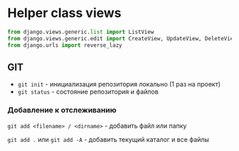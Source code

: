 # Helper class views

```python
from django.views.generic.list import ListView
from django.views.generic.edit import CreateView, UpdateView, DeleteView
from django.urls import reverse_lazy
```

## GIT

- `git init` - инициализация репозитория локально (1 раз на проект)
- `git status` - состояние репозитория и файлов 

### Добавление к отслеживанию

`git add <filename> / <dirname>` - добавить файл или папку

`git add .` или `git add -A` - добавить текущий каталог и все файлы